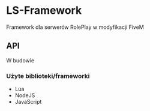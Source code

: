 # LS-Framework
Framework dla serwerów RolePlay w modyfikacji FiveM

## API
W budowie



### Użyte biblioteki/frameworki
- Lua
- NodeJS
- JavaScript